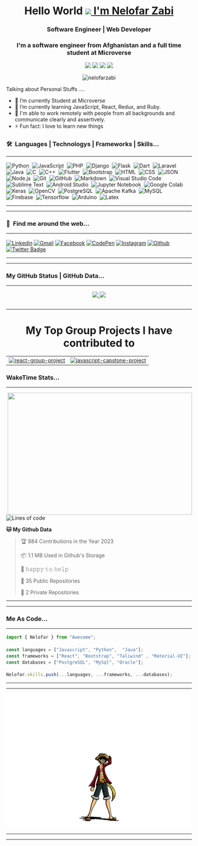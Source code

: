 
<h1 align="center">Hello World <img src="https://github.com/TheDudeThatCode/TheDudeThatCode/blob/master/Assets/Earth.gif" width="24px"><a href ="https://github.com/Nelofarzabi">
  I'm Nelofar Zabi</a></h1>
  <h3 align="center">Software Engineer | Web Developer</h3>
<h3 align ='center'>
I'm a software engineer from Afghanistan and a full time student at Microverse
</h3>

<p align="center">
<img src="https://img.shields.io/badge/Age-22-blue" />
  <img src="https://img.shields.io/badge/Focus-Programming%20Language-brightgreen" />
  <img src="https://img.shields.io/badge/Lives-Afghanistan%20-success" />
  <img src="https://img.shields.io/badge/Languages-English%20%26%20Persion-brightgreen" />
</p>
<p align="center"> <img src="https://komarev.com/ghpvc/?username=Nelofarzabi&label=Profile%20views&color=0e75b6&style=flat" alt="nelofarzabi" />



<!-- 
 <img src="https://media.giphy.com/media/iY8CRBdQXODJSCERIr/giphy.gif" width="30px">&nbsp; -->
  
  Talking about Personal Stuffs ....
 

- 🌱 I’m currently Student at Microverse 
- 👯 I’m currently learning JavaScript, React, Redux, and Ruby.
- 🤔 I'm able to work remotely with people from all backgrounds and communicate clearly and assertively.
- ⚡ Fun fact: I love to learn new things

  

###  🛠 &nbsp;Languages | Technologys | Frameworks | Skills...<hr>

![Python](https://img.shields.io/badge/-Python-05122A?style=flat&logo=python)&nbsp;
![JavaScript](https://img.shields.io/badge/-JavaScript-05122A?style=flat&logo=javascript)&nbsp;
![PHP](https://img.shields.io/badge/-PHP-05122A?style=flat&logo=php&logoColor=777BB4)&nbsp;
![Django](https://img.shields.io/badge/-Django-05122A?style=flat&logo=django&logoColor=092E20)&nbsp;
![Flask](https://img.shields.io/badge/-Flask-05122A?style=flat&logo=flask)&nbsp;
![Dart](https://img.shields.io/badge/-Dart-05122A?style=flat&logo=dart&logoColor=1075C2)&nbsp;
![Laravel](https://img.shields.io/badge/-Laravel-05122A?style=flat&logo=laravel&logoColor=FF2D20)&nbsp;
![Java](https://img.shields.io/badge/-Java-05122A?style=flat&logo=Java&logoColor=FFA518)&nbsp;
![C](https://img.shields.io/badge/-C-05122A?style=flat&logo=C&logoColor=A8B9CC)&nbsp;
![C++](https://img.shields.io/badge/-C++-05122A?style=flat&logo=C%2B%2B&logoColor=00599C)&nbsp;
![Flutter](https://img.shields.io/badge/-Flutter-05122A?style=flat&logo=flutter&logoColor=02569B)&nbsp;
![Bootstrap](https://img.shields.io/badge/-Bootstrap-05122A?style=flat&logo=bootstrap&logoColor=563D7C)&nbsp;
![HTML](https://img.shields.io/badge/-HTML-05122A?style=flat&logo=HTML5)&nbsp;
![CSS](https://img.shields.io/badge/-CSS-05122A?style=flat&logo=CSS3&logoColor=1572B6)&nbsp;
![JSON](https://img.shields.io/badge/-JSON-05122A?style=flat&logo=json&logoColor=000000)&nbsp;
![Node.js](https://img.shields.io/badge/-Node.js-05122A?style=flat&logo=node.js&logoColor=339933)&nbsp;
![Git](https://img.shields.io/badge/-Git-05122A?style=flat&logo=git)&nbsp;
![GitHub](https://img.shields.io/badge/-GitHub-05122A?style=flat&logo=github)&nbsp;
![Markdown](https://img.shields.io/badge/-Markdown-05122A?style=flat&logo=markdown)&nbsp;
![Visual Studio Code](https://img.shields.io/badge/-Visual%20Studio%20Code-05122A?style=flat&logo=visual-studio-code&logoColor=007ACC)&nbsp;
![Sublime Text](https://img.shields.io/badge/-Sublime%20Text-05122A?style=flat&logo=sublime-text&logoColor=FF9800)&nbsp;
![Android Studio](https://img.shields.io/badge/-Android%20Studio-05122A?style=flat&logo=android-studio&logoColor=3DDC84)&nbsp;
![Jupyter Notebook](https://img.shields.io/badge/-Jupyter%20Notebook-05122A?style=flat&logo=jupyter&logoColor=F37626)&nbsp;
![Google Colab](https://img.shields.io/badge/-Google%20Colab-05122A?style=flat&logo=google-colab&logoColor=F9AB00)&nbsp;
![Keras](https://img.shields.io/badge/-Keras-05122A?style=flat&logo=keras&logoColor=D00000)&nbsp;
![OpenCV](https://img.shields.io/badge/-OpenCV-05122A?style=flat&logo=opencv&logoColor=5C3EE8)&nbsp;
![PostgreSQL](https://img.shields.io/badge/-PostgreSQL-05122A?style=flat&logo=postgresql&logoColor=336791)&nbsp;
![Apache Kafka](https://img.shields.io/badge/-Apache%20Kafka-05122A?style=flat&logo=apache-kafka&logoColor=231F20)&nbsp;
![MySQL](https://img.shields.io/badge/-MySQL-05122A?style=flat&logo=mysql&logoColor=4479A1)&nbsp;
![Firebase](https://img.shields.io/badge/-Firebase-05122A?style=flat&logo=firebase&logoColor=FFCA28)&nbsp;
![Tensorflow](https://img.shields.io/badge/-Tensorflow-05122A?style=flat&logo=tensorflow&logoColor=FF6F00)&nbsp;
![Arduino](https://img.shields.io/badge/-Arduino-05122A?style=flat&logo=arduino&logoColor=00979D)&nbsp;
![Latex](https://img.shields.io/badge/-Latex-05122A?style=flat&logo=latex&logoColor=008080)&nbsp;<hr><hr>

### :link: &nbsp;Find me around the web...<hr>
[![Linkedin](https://img.shields.io/badge/-NelofarZabi-blue?style=flat&logo=Linkedin&logoColor=white)](https://www.linkedin.com/in/nelofar-zabi-1a1066213/)
[![Gmail](https://img.shields.io/badge/-NelofarZabi2000-c14438?style=flat&logo=Gmail&logoColor=white)](https://nelofarzabi2000@gmail.com)
[![Facebook](https://img.shields.io/badge/-NelofarZabi-c13584?style=flat&labelColor=c13584&logo=facebook&logoColor=white)](https://www.facebook.com/mahshid.zabi.1)
[![CodePen](https://img.shields.io/badge/-Nelofar2000-black?style=flat&logo=CodePen&logoColor=white)](https://codepen.io/Nelofar2000)
[![Instagram](https://img.shields.io/badge/-NelofarZabi-c13584?style=flat&labelColor=c13584&logo=instagram&logoColor=white)](https://www.facebook.com/mahshid.zabi.1)
[![Github](https://img.shields.io/badge/-NelofarZabi-black?style=flat&labelColor=black&logo=github&logoColor=white)](https://github.com/Nelofarzabi)
[![Twitter Badge](https://img.shields.io/badge/-NelofarZabi-1ca0f1?style=flat&labelColor=1ca0f1&logo=twitter&logoColor=white&link=https://twitter.com/NelofarZabi)](https://twitter.com/NelofarZabi)<hr><hr>


 

### My GitHub Status | GitHub Data...<hr>

<table>
  <p align="center">
  <a href="https://github.com/JayantGoel001">
    <img width="410" src="https://github-readme-stats.vercel.app/api?username=Nelofarzabi&show_icons=true&theme=prussian" />
  </a>
  <a href="https://github.com/JayantGoel001">
  <img width="410" src="https://github-readme-streak-stats.herokuapp.com/?user=Nelofarzabi&theme=prussian&hide_border=false"/>
  </a>
</p>
</table>

<hr>

  <h1 align="center">
   My Top Group Projects I have contributed to
  </h1>

  
<p align="center">

| | |
|--------|--------|
|<a href="https://github.com/Nelofarzabi/space-travelers-hub"><img width="410" src="https://github-readme-stats.vercel.app/api/pin/?username=Nelofarzabi&repo=space-travelers-hub&theme=react&bg_color=172F45&title_color=58A6DA&hide_border=true&icon_color=2A6EAE&º" alt="react-group-project"></a> | <a href="https://github.com/Akorede3133/capstone-project-II"><img width="410" src="https://github-readme-stats.vercel.app/api/pin/?username=Akorede3133&repo=capstone-project-II&theme=react&bg_color=172F45&title_color=58A6DA&hide_border=true&icon_color=2A6EAE&º" alt="javascript-capstone-project"></a> | 

<!-- <table>
  <h3>My GitHub Contribution Graph... <h3><hr>

 <p align="center">
 <img width="830" src="https://activity-graph.herokuapp.com/graph?username=Nelofarzabi&theme=react-dark&hide_border=true&area=true" />
 </p>
</table><hr> -->
 
<h3>WakeTime Stats...</h3><hr>

<a target="_blank">
  <img align="right" height="330px" width="500px" src="https://wakatime.com/share/@JayantGoel001/d757c83d-c3a9-424e-86f1-ce88190c9840.svg" >
</a>

<br>
<br>

<!--START_SECTION:waka-->
![Lines of code](https://img.shields.io/badge/From%20Hello%20World%20I%27ve%20Written-4000%20lines%20of%20code-blue)

**🐱 My Github Data** 

> 🏆 884 Contributions in the Year 2023
 > 
> 📦 1.1 MB Used in Github's Storage 
 > 
> 💼 𝚑𝚊𝚙𝚙𝚢 𝚝𝚘 𝚑𝚎𝚕𝚙
 > 
> 📜 35 Public Repositories 
 > 
> 🔑 2 Private Repositories  
 >     
    
 <hr><hr>

    
 <h3>Me As Code... </h3><hr>

    
    
```javascript
import { Nelofar } from "Awesome";

const languages = ["Javascript", "Python",  "Java"];
const frameworks = ["React", "Bootstrap", "Taliwind" , "Material-UI"];
const databases = ["PostgreSQL", "MySql", "Oracle"];

Nelofar.skills.push(...languages, ...frameworks, ...databases);
```

<hr><hr>
<p align="center">
  <img align="center" alt="OnePiece_Luffy" src="https://raw.githubusercontent.com/dev-akshat/archive/main/images/gifs/anime/luffy.gif"/>
</p>
    <hr><hr>
    



